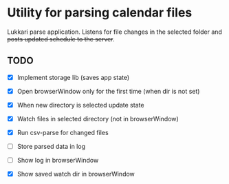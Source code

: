 # Utility for parsing calendar files

Lukkari parse application. Listens for file changes in the selected folder and ~~posts updated schedule to the server~~.

## TODO

- [x] Implement storage lib (saves app state)
- [x] Open browserWindow only for the first time (when dir is not set)
- [x] When new directory is selected update state
- [x] Watch files in selected directory (not in browserWindow)
- [x] Run csv-parse for changed files
- [ ] Store parsed data in log
- [ ] Show log in browserWindow
- [x] Show saved watch dir in browserWindow

